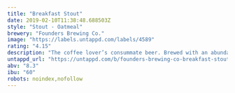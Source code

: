 ```yaml
---
title: "Breakfast Stout"
date: 2019-02-10T11:38:48.688503Z
style: "Stout - Oatmeal"
brewery: "Founders Brewing Co."
image: "https://labels.untappd.com/labels/4589"
rating: "4.15"
description: "The coffee lover’s consummate beer. Brewed with an abundance of flaked oats, bitter and imported chocolates, and Sumatra and Kona coffee, this stout has an intense fresh-roasted java nose topped with a frothy, cinnamon-colored head that goes forever."
untappd_url: "https://untappd.com/b/founders-brewing-co-breakfast-stout/4589"
abv: "8.3"
ibu: "60"
robots: noindex,nofollow
---
```

